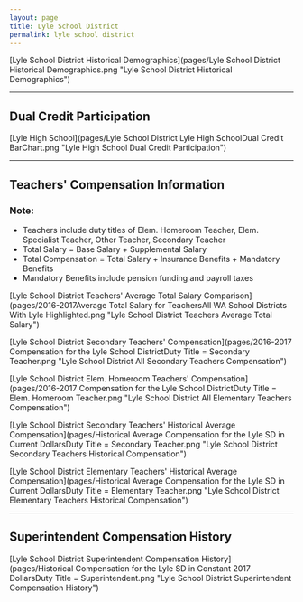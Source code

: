 ```yaml
---
layout: page
title: Lyle School District
permalink: lyle school district
---
```



[Lyle School District Historical Demographics](pages/Lyle School District Historical Demographics.png "Lyle School District Historical Demographics")

___

## Dual Credit Participation

[Lyle High School](pages/Lyle School District Lyle High SchoolDual Credit BarChart.png "Lyle High School Dual Credit Participation")


___

## Teachers' Compensation Information
### Note:
- Teachers include duty titles of Elem. Homeroom Teacher, Elem. Specialist Teacher, Other Teacher, Secondary Teacher
- Total Salary = Base Salary + Supplemental Salary
- Total Compensation = Total Salary + Insurance Benefits + Mandatory Benefits
- Mandatory Benefits include pension funding and payroll taxes

[Lyle School District Teachers' Average Total Salary Comparison](pages/2016-2017Average Total Salary for TeachersAll WA School Districts With Lyle Highlighted.png "Lyle School District Teachers Average Total Salary")

[Lyle School District Secondary Teachers' Compensation](pages/2016-2017 Compensation for the Lyle School DistrictDuty Title = Secondary Teacher.png "Lyle School District All Secondary Teachers Compensation")

[Lyle School District Elem. Homeroom Teachers' Compensation](pages/2016-2017 Compensation for the Lyle School DistrictDuty Title = Elem. Homeroom Teacher.png "Lyle School District All Elementary Teachers Compensation")

[Lyle School District Secondary Teachers' Historical Average Compensation](pages/Historical Average Compensation for the Lyle SD in Current DollarsDuty Title = Secondary Teacher.png "Lyle School District Secondary Teachers Historical Compensation")

[Lyle School District Elementary Teachers' Historical Average Compensation](pages/Historical Average Compensation for the Lyle SD in Current DollarsDuty Title = Elementary Teacher.png "Lyle School District Elementary Teachers Historical Compensation")


___

## Superintendent Compensation History

[Lyle School District Superintendent Compensation History](pages/Historical Compensation for the Lyle SD in Constant 2017 DollarsDuty Title = Superintendent.png "Lyle School District Superintendent Compensation History")

